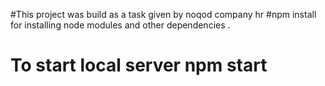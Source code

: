 #This project was build as a task given by noqod company hr
#npm install for installing node modules and other dependencies .
# To start local server npm start 
